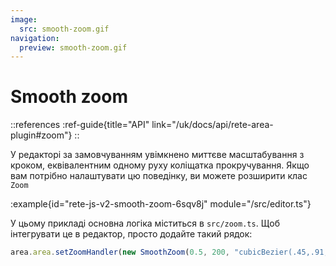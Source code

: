 ```yaml
---
image:
  src: smooth-zoom.gif
navigation:
  preview: smooth-zoom.gif
---
```


# Smooth zoom

::references
:ref-guide{title="API" link="/uk/docs/api/rete-area-plugin#zoom"}
::

У редакторі за замовчуванням увімкнено миттєве масштабування з кроком, еквівалентним одному руху коліщатка прокручування. Якщо вам потрібно налаштувати цю поведінку, ви можете розширити клас `Zoom`

:example{id="rete-js-v2-smooth-zoom-6sqv8j" module="/src/editor.ts"}

У цьому прикладі основна логіка міститься в `src/zoom.ts`. Щоб інтегрувати це в редактор, просто додайте такий рядок:

```ts
area.area.setZoomHandler(new SmoothZoom(0.5, 200, "cubicBezier(.45,.91,.49,.98)", area));
```
